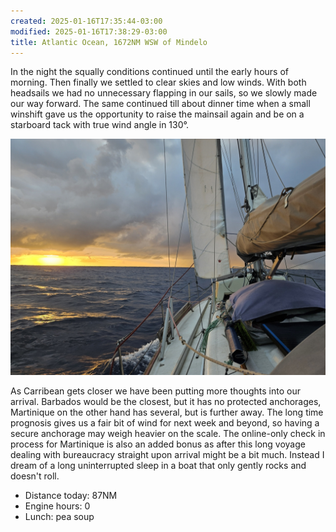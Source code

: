 ```yaml
---
created: 2025-01-16T17:35:44-03:00
modified: 2025-01-16T17:38:29-03:00
title: Atlantic Ocean, 1672NM WSW of Mindelo
---
```


In the night the squally conditions continued until the early hours of morning. Then finally we settled to clear skies and low winds. With both headsails we had no unnecessary flapping in our sails, so we slowly made our way forward. The same continued till about dinner time when a small winshift gave us the opportunity to raise the mainsail again and be on a starboard tack with true wind angle in 130°. 

![Image](../2025/596f5eb50f9bd119dfb3ab8d210309e0.jpg) 

As Carribean gets closer we have been putting more thoughts into our arrival. Barbados would be the closest, but it has no protected anchorages, Martinique on the other hand has several, but is further away. The long time prognosis gives us a fair bit of wind for next week and beyond, so having a secure anchorage may weigh heavier on the scale. The online-only check in process for Martinique is also an added bonus as after this long voyage dealing with bureaucracy straight upon arrival might be a bit much. Instead I dream of a long uninterrupted sleep in a boat that only gently rocks and doesn't roll.

* Distance today: 87NM
* Engine hours: 0
* Lunch: pea soup
